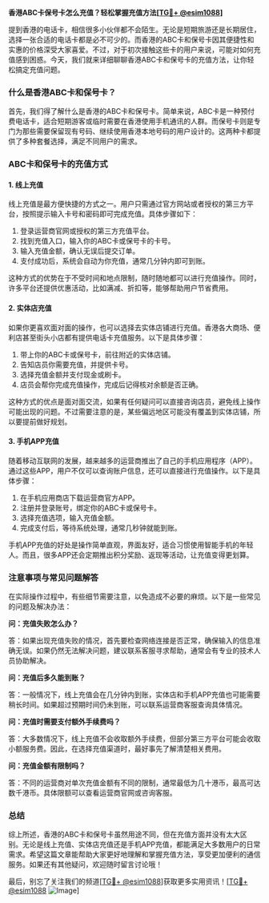 **香港ABC卡保号卡怎么充值？轻松掌握充值方法[[TG💪+ @esim1088](https://t.me/s/esim1088)]**

提到香港的电话卡，相信很多小伙伴都不会陌生。无论是短期旅游还是长期居住，选择一张合适的电话卡都是必不可少的。而香港的ABC卡和保号卡因其便捷性和实惠的价格深受大家喜爱。不过，对于初次接触这些卡的用户来说，可能对如何充值感到困惑。今天，我们就来详细聊聊香港ABC卡和保号卡的充值方法，让你轻松搞定充值问题。

### 什么是香港ABC卡和保号卡？

首先，我们得了解什么是香港的ABC卡和保号卡。简单来说，ABC卡是一种预付费电话卡，适合短期游客或临时需要在香港使用手机通讯的人群。而保号卡则是专门为那些需要保留现有号码、继续使用香港本地号码的用户设计的。这两种卡都提供了多种套餐选择，满足不同用户的需求。

### ABC卡和保号卡的充值方式

#### 1. 线上充值

线上充值是最方便快捷的方式之一。用户只需通过官方网站或者授权的第三方平台，按照提示输入卡号和密码即可完成充值。具体步骤如下：

1. 登录运营商官网或授权的第三方充值平台。
2. 找到充值入口，输入你的ABC卡或保号卡的卡号。
3. 输入充值金额，确认无误后提交订单。
4. 支付成功后，系统会自动为你充值，通常几分钟内即可到账。

这种方式的优势在于不受时间和地点限制，随时随地都可以进行充值操作。同时，许多平台还提供优惠活动，比如满减、折扣等，能够帮助用户节省费用。

#### 2. 实体店充值

如果你更喜欢面对面的操作，也可以选择去实体店铺进行充值。香港各大商场、便利店甚至街头小店都有提供电话卡充值服务。以下是具体步骤：

1. 带上你的ABC卡或保号卡，前往附近的实体店铺。
2. 告知店员你需要充值，并提供卡号。
3. 选择充值金额并支付现金或刷卡。
4. 店员会帮你完成充值操作，完成后记得核对余额是否正确。

这种方式的优点是面对面交流，如果有任何疑问可以直接咨询店员，避免线上操作可能出现的问题。不过需要注意的是，某些偏远地区可能没有覆盖到实体店铺，所以要提前做好规划。

#### 3. 手机APP充值

随着移动互联网的发展，越来越多的运营商推出了自己的手机应用程序（APP）。通过这些APP，用户不仅可以查询账户信息，还可以直接进行充值操作。以下是具体步骤：

1. 在手机应用商店下载运营商官方APP。
2. 注册并登录账号，绑定你的ABC卡或保号卡。
3. 选择充值选项，输入充值金额。
4. 完成支付后，等待系统处理，通常几秒钟就能到账。

手机APP充值的好处是操作简单直观，界面友好，适合习惯使用智能手机的年轻人。而且，很多APP还会定期推出积分奖励、返现等活动，让充值变得更划算。

### 注意事项与常见问题解答

在实际操作过程中，有些细节需要注意，以免造成不必要的麻烦。以下是一些常见的问题及解决办法：

**问：充值失败怎么办？**

答：如果出现充值失败的情况，首先要检查网络连接是否正常，确保输入的信息准确无误。如果仍然无法解决问题，建议联系客服寻求帮助，通常会有专业的技术人员协助解决。

**问：充值后多久能到账？**

答：一般情况下，线上充值会在几分钟内到账，实体店和手机APP充值也可能需要稍长时间。如果超过预期时间仍未到账，可以联系运营商客服查询具体情况。

**问：充值时需要支付额外手续费吗？**

答：大多数情况下，线上充值不会收取额外手续费，但部分第三方平台可能会收取小额服务费。因此，在选择充值渠道时，最好事先了解清楚相关费用。

**问：充值金额有限制吗？**

答：不同的运营商对单次充值金额有不同的限制，通常最低为几十港币，最高可达数千港币。具体限额可以查看运营商官网或咨询客服。

### 总结

综上所述，香港的ABC卡和保号卡虽然用途不同，但在充值方面并没有太大区别。无论是线上充值、实体店充值还是手机APP充值，都能满足大多数用户的日常需求。希望这篇文章能帮助大家更好地理解和掌握充值方法，享受更加便利的通信服务。如果还有其他疑问，欢迎随时留言讨论哦！

最后，别忘了关注我们的频道[[TG💪+ @esim1088](https://t.me/s/esim1088)]获取更多实用资讯！[[TG💪+ @esim1088](https://t.me/s/esim1088) ![Image](https://i.postimg.cc/4NQfJmqS/Snipaste-2025-05-13-00-14-12.png)]